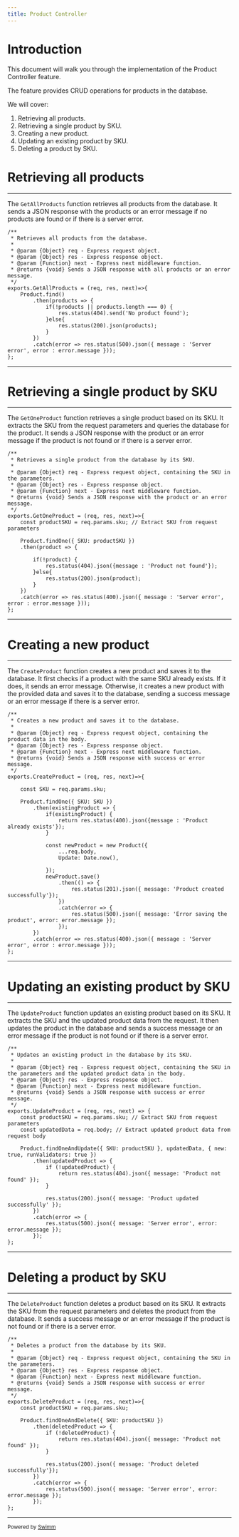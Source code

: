 ```yaml
---
title: Product Controller
---
```

# Introduction

This document will walk you through the implementation of the Product Controller feature.

The feature provides CRUD operations for products in the database.

We will cover:

1. Retrieving all products.
2. Retrieving a single product by SKU.
3. Creating a new product.
4. Updating an existing product by SKU.
5. Deleting a product by SKU.

# Retrieving all products

<SwmSnippet path="/controllers/Product.js" line="3">

---

The <SwmToken path="/controllers/Product.js" pos="11:2:2" line-data="exports.GetAllProducts = (req, res, next)=&gt;{">`GetAllProducts`</SwmToken> function retrieves all products from the database. It sends a JSON response with the products or an error message if no products are found or if there is a server error.

```
/**
 * Retrieves all products from the database.
 *
 * @param {Object} req - Express request object.
 * @param {Object} res - Express response object.
 * @param {Function} next - Express next middleware function.
 * @returns {void} Sends a JSON response with all products or an error message.
 */
exports.GetAllProducts = (req, res, next)=>{
    Product.find()
        .then(products => {
            if(!products || products.length === 0) {
                res.status(404).send('No product found');
            }else{
                res.status(200).json(products);
            }
        })
        .catch(error => res.status(500).json({ message : 'Server error', error : error.message }));
};
```

---

</SwmSnippet>

# Retrieving a single product by SKU

<SwmSnippet path="/controllers/Product.js" line="23">

---

The <SwmToken path="/controllers/Product.js" pos="31:2:2" line-data="exports.GetOneProduct = (req, res, next)=&gt;{">`GetOneProduct`</SwmToken> function retrieves a single product based on its SKU. It extracts the SKU from the request parameters and queries the database for the product. It sends a JSON response with the product or an error message if the product is not found or if there is a server error.

```
/**
 * Retrieves a single product from the database by its SKU.
 *
 * @param {Object} req - Express request object, containing the SKU in the parameters.
 * @param {Object} res - Express response object.
 * @param {Function} next - Express next middleware function.
 * @returns {void} Sends a JSON response with the product or an error message.
 */
exports.GetOneProduct = (req, res, next)=>{
    const productSKU = req.params.sku; // Extract SKU from request parameters

    Product.findOne({ SKU: productSKU })
    .then(product => {

        if(!product) {
            res.status(404).json({message : 'Product not found'});
        }else{
            res.status(200).json(product);
        }
    })
    .catch(error => res.status(400).json({ message : 'Server error', error : error.message }));
};
```

---

</SwmSnippet>

# Creating a new product

<SwmSnippet path="/controllers/Product.js" line="46">

---

The <SwmToken path="/controllers/Product.js" pos="54:2:2" line-data="exports.CreateProduct = (req, res, next)=&gt;{">`CreateProduct`</SwmToken> function creates a new product and saves it to the database. It first checks if a product with the same SKU already exists. If it does, it sends an error message. Otherwise, it creates a new product with the provided data and saves it to the database, sending a success message or an error message if there is a server error.

```
/**
 * Creates a new product and saves it to the database.
 *
 * @param {Object} req - Express request object, containing the product data in the body.
 * @param {Object} res - Express response object.
 * @param {Function} next - Express next middleware function.
 * @returns {void} Sends a JSON response with success or error message.
 */
exports.CreateProduct = (req, res, next)=>{

    const SKU = req.params.sku;

    Product.findOne({ SKU: SKU })
        .then(existingProduct => {
            if(existingProduct) {
                return res.status(400).json({message : 'Product already exists'});
            }

            const newProduct = new Product({
                ...req.body,
                Update: Date.now(),

            });
            newProduct.save()
                .then(() => {
                    res.status(201).json({ message: 'Product created successfully'});
                })
                .catch(error => {
                    res.status(500).json({ message: 'Error saving the product', error: error.message });
                });
        })
        .catch(error => res.status(400).json({ message : 'Server error', error : error.message }));
};
```

---

</SwmSnippet>

# Updating an existing product by SKU

<SwmSnippet path="/controllers/Product.js" line="80">

---

The <SwmToken path="/controllers/Product.js" pos="88:2:2" line-data="exports.UpdateProduct = (req, res, next) =&gt; {">`UpdateProduct`</SwmToken> function updates an existing product based on its SKU. It extracts the SKU and the updated product data from the request. It then updates the product in the database and sends a success message or an error message if the product is not found or if there is a server error.

```
/**
 * Updates an existing product in the database by its SKU.
 *
 * @param {Object} req - Express request object, containing the SKU in the parameters and the updated product data in the body.
 * @param {Object} res - Express response object.
 * @param {Function} next - Express next middleware function.
 * @returns {void} Sends a JSON response with success or error message.
 */
exports.UpdateProduct = (req, res, next) => {
    const productSKU = req.params.sku; // Extract SKU from request parameters
    const updatedData = req.body; // Extract updated product data from request body

    Product.findOneAndUpdate({ SKU: productSKU }, updatedData, { new: true, runValidators: true })
        .then(updatedProduct => {
            if (!updatedProduct) {
                return res.status(404).json({ message: 'Product not found' });
            }

            res.status(200).json({ message: 'Product updated successfully' });
        })
        .catch(error => {
            res.status(500).json({ message: 'Server error', error: error.message });
        });
};
```

---

</SwmSnippet>

# Deleting a product by SKU

<SwmSnippet path="/controllers/Product.js" line="105">

---

The <SwmToken path="/controllers/Product.js" pos="113:2:2" line-data="exports.DeleteProduct = (req, res, next)=&gt;{">`DeleteProduct`</SwmToken> function deletes a product based on its SKU. It extracts the SKU from the request parameters and deletes the product from the database. It sends a success message or an error message if the product is not found or if there is a server error.

```
/**
 * Deletes a product from the database by its SKU.
 *
 * @param {Object} req - Express request object, containing the SKU in the parameters.
 * @param {Object} res - Express response object.
 * @param {Function} next - Express next middleware function.
 * @returns {void} Sends a JSON response with success or error message.
 */
exports.DeleteProduct = (req, res, next)=>{
    const productSKU = req.params.sku;

    Product.findOneAndDelete({ SKU: productSKU })
        .then(deletedProduct => {
            if (!deletedProduct) {
                return res.status(404).json({ message: 'Product not found' });
            }

            res.status(200).json({ message: 'Product deleted successfully'});
        })
        .catch(error => {
            res.status(500).json({ message: 'Server error', error: error.message });
        });
};
```

---

</SwmSnippet>

<SwmMeta version="3.0.0" repo-id="Z2l0aHViJTNBJTNBUmV0YWlsSHViJTNBJTNBTWFlbC1DYXM=" repo-name="RetailHub"><sup>Powered by [Swimm](https://app.swimm.io/)</sup></SwmMeta>
